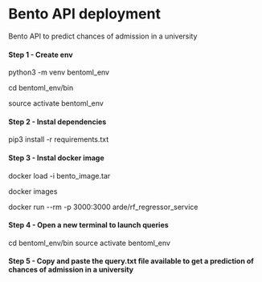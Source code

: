 # Bento API deployment
Bento API to predict chances of admission in a university

#### Step 1 - Create env
python3 -m venv bentoml_env

cd  bentoml_env/bin

source activate bentoml_env


#### Step 2 - Instal dependencies
pip3 install -r requirements.txt


#### Step 3 - Instal docker image
docker load -i bento_image.tar

docker images

docker run --rm -p 3000:3000 arde/rf_regressor_service


#### Step 4 - Open a new terminal to launch queries
cd  bentoml_env/bin
source activate bentoml_env

#### Step 5 - Copy and paste the query.txt file available to get a prediction of chances of admission in a university
